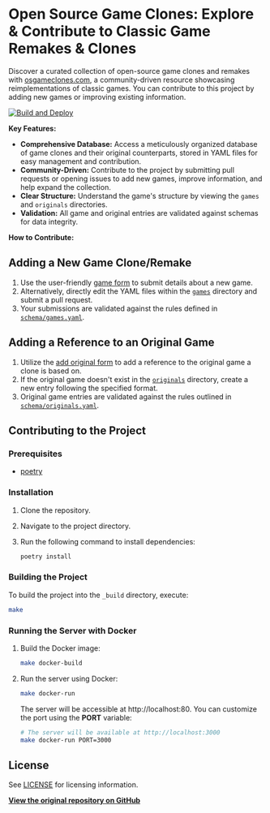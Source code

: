 # Open Source Game Clones: Explore & Contribute to Classic Game Remakes & Clones

Discover a curated collection of open-source game clones and remakes with [osgameclones.com](https://osgameclones.com), a community-driven resource showcasing reimplementations of classic games.  You can contribute to this project by adding new games or improving existing information.

[![Build and Deploy](https://github.com/opengaming/osgameclones/actions/workflows/main.yml/badge.svg)](https://github.com/opengaming/osgameclones/actions/workflows/main.yml)

**Key Features:**

*   **Comprehensive Database:**  Access a meticulously organized database of game clones and their original counterparts, stored in YAML files for easy management and contribution.
*   **Community-Driven:**  Contribute to the project by submitting pull requests or opening issues to add new games, improve information, and help expand the collection.
*   **Clear Structure:** Understand the game's structure by viewing the `games` and `originals` directories.
*   **Validation:** All game and original entries are validated against schemas for data integrity.

**How to Contribute:**

## Adding a New Game Clone/Remake

1.  Use the user-friendly [game form](https://osgameclones.com/add_game.html) to submit details about a new game.
2.  Alternatively, directly edit the YAML files within the [`games`][games] directory and submit a pull request.
3.  Your submissions are validated against the rules defined in [`schema/games.yaml`][schema_games].

## Adding a Reference to an Original Game

1.  Utilize the [add original form](https://osgameclones.com/add_original.html) to add a reference to the original game a clone is based on.
2.  If the original game doesn't exist in the [`originals`][originals] directory, create a new entry following the specified format.
3.  Original game entries are validated against the rules outlined in [`schema/originals.yaml`][schema_originals].

## Contributing to the Project

### Prerequisites

*   [poetry][poetry]

### Installation

1.  Clone the repository.
2.  Navigate to the project directory.
3.  Run the following command to install dependencies:

    ```bash
    poetry install
    ```

### Building the Project

To build the project into the `_build` directory, execute:

```bash
make
```

### Running the Server with Docker

1.  Build the Docker image:

    ```bash
    make docker-build
    ```

2.  Run the server using Docker:

    ```bash
    make docker-run
    ```

    The server will be accessible at http://localhost:80.  You can customize the port using the **PORT** variable:

    ```bash
    # The server will be available at http://localhost:3000
    make docker-run PORT=3000
    ```

## License

See [LICENSE][license] for licensing information.

**[View the original repository on GitHub](https://github.com/opengaming/osgameclones)**

[games]: games/
[originals]: originals/
[schema_games]: schema/games.yaml
[schema_originals]: schema/originals.yaml
[game_form]: https://osgameclones.com/add_game.html
[original_form]: https://osgameclones.com/add_original.html
[license]: LICENSE
[poetry]: https://python-poetry.org/